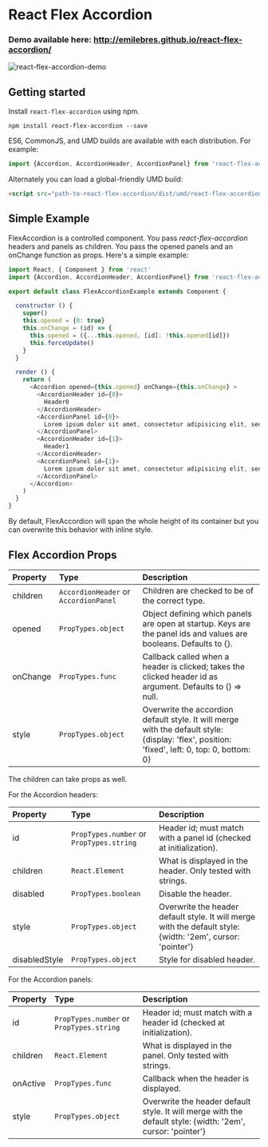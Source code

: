# React Flex Accordion

### Demo available here: http://emilebres.github.io/react-flex-accordion/

![react-flex-accordion-demo](https://cloud.githubusercontent.com/assets/6179178/16731147/df66501e-4776-11e6-80a3-02b5738621e6.gif)
## Getting started

Install `react-flex-accordion` using npm.

```shell
npm install react-flex-accordion --save
```

ES6, CommonJS, and UMD builds are available with each distribution.
For example:

```js
import {Accordion, AccordionHeader, AccordionPanel} from 'react-flex-accordion'
```

Alternately you can load a global-friendly UMD build:

```html
<script src="path-to-react-flex-accordion/dist/umd/react-flex-accordion.js"></script>
```

## Simple Example
FlexAccordion is a controlled component. You pass _react-flex-accordion_ headers and panels as children. You pass the opened panels and an onChange function as props. Here's a simple example:

```js
import React, { Component } from 'react'
import {Accordion, AccordionHeader, AccordionPanel} from 'react-flex-accordion'

export default class FlexAccordionExample extends Component {

  constructor () {
    super()
    this.opened = {0: true}
    this.onChange = (id) => {
      this.opened = ({...this.opened, [id]: !this.opened[id]})
      this.forceUpdate()
    }
  }

  render () {
    return (
      <Accordion opened={this.opened} onChange={this.onChange} >
        <AccordionHeader id={0}>
          Header0
        </AccordionHeader>
        <AccordionPanel id={0}>
          Lorem ipsum dolor sit amet, consectetur adipisicing elit, sed do eiusmod tempor incididunt ut labore et dolore magna aliqua. Ut enim ad minim veniam, quis nostrud exercitation ullamco laboris nisi ut aliquip ex ea commodo consequat. Duis aute irure dolor in reprehenderit in voluptate velit esse cillum dolore eu fugiat nulla pariatur. Excepteur sint occaecat cupidatat non proident, sunt in culpa qui officia deserunt mollit anim id est laborum.
        </AccordionPanel>
        <AccordionHeader id={1}>
          Header1
        </AccordionHeader>
        <AccordionPanel id={1}>
          Lorem ipsum dolor sit amet, consectetur adipisicing elit, sed do eiusmod tempor incididunt ut labore et dolore magna aliqua. Ut enim ad minim veniam, quis nostrud exercitation ullamco laboris nisi ut aliquip ex ea commodo consequat. Duis aute irure dolor in reprehenderit in voluptate velit esse cillum dolore eu fugiat nulla pariatur. Excepteur sint occaecat cupidatat non proident, sunt in culpa qui officia deserunt mollit anim id est laborum.
        </AccordionPanel>
      </Accordion>
    )
  }
}
```

By default, FlexAccordion will span the whole height of its container but you can overwrite this behavior with inline style.

## Flex Accordion Props

| Property | Type | Description |
|:---|:---|:---|
| children | `AccordionHeader` or `AccordionPanel` | Children are checked to be of the correct type. |
| opened | `PropTypes.object` | Object defining which panels are open at startup. Keys are the panel ids and values are booleans. Defaults to {}.|
| onChange | `PropTypes.func` | Callback called when a header is clicked; takes the clicked header id as argument. Defaults to () => null. |
| style | `PropTypes.object` | Overwrite the accordion default style. It will merge with the default style: {display: 'flex', position: 'fixed', left: 0, top: 0, bottom: 0}|


The children can take props as well.

For the Accordion headers:

| Property | Type | Description |
|:---|:---|:---|
| id | `PropTypes.number` or `PropTypes.string` | Header id; must match with a panel id (checked at initialization).|
| children | `React.Element` | What is displayed in the header. Only tested with strings. |
| disabled | `PropTypes.boolean` | Disable the header. |
| style | `PropTypes.object` | Overwrite the header default style. It will merge with the default style: {width: '2em', cursor: 'pointer'}|
| disabledStyle | `PropTypes.object` | Style for disabled header.|

For the Accordion panels:

| Property | Type | Description |
|:---|:---|:---|
| id | `PropTypes.number` or `PropTypes.string` | Header id; must match with a header id (checked at initialization).|
| children | `React.Element` | What is displayed in the panel. Only tested with strings. |
| onActive | `PropTypes.func` | Callback when the header is displayed. |
| style | `PropTypes.object` | Overwrite the header default style. It will merge with the default style: {width: '2em', cursor: 'pointer'}|
